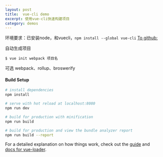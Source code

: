 ```yaml
---
layout: post
title:  vue-cli demo
excerpt: 使用vue-cli快速构建项目
category: demos
---
```

环境要求：已安装node，和vuecli，`npm install --global vue-cli`
[To github: ](https://github.com/mdjzhuhang/front-end/tree/master/vuecli-blog)

自动生成项目
```
$ vue init webpack 项目名
```
可选 webpack、rollup、broswerify

#### Build Setup

``` bash
# install dependencies
npm install

# serve with hot reload at localhost:8080
npm run dev

# build for production with minification
npm run build

# build for production and view the bundle analyzer report
npm run build --report
```

For a detailed explanation on how things work, check out the [guide](http://vuejs-templates.github.io/webpack/) and [docs for vue-loader](http://vuejs.github.io/vue-loader).
